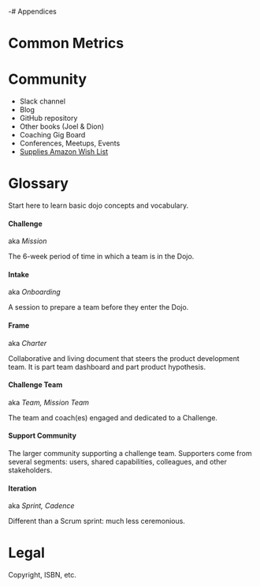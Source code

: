 -# Appendices

# Common Metrics

# Community

- Slack channel
- Blog
- GitHub repository
- Other books (Joel & Dion)
- Coaching Gig Board
- Conferences, Meetups, Events
- [Supplies Amazon Wish List](https://www.amazon.com/gp/registry/wishlist/3GAGNGF3OD33I/ref=cm_wl_huc_title)

# Glossary

Start here to learn basic dojo concepts and vocabulary.

#### **Challenge**

aka *Mission*

The 6-week period of time in which a team is in the Dojo.

#### **Intake**

aka *Onboarding*

A session to prepare a team before they enter the Dojo.

#### **Frame**

aka *Charter*

Collaborative and living document that steers the product development team. It is part team dashboard and part product hypothesis.

#### **Challenge** **Team**

aka *Team, Mission Team*

The team and coach(es) engaged and dedicated to a Challenge.

#### **Support Community**

The larger community supporting a challenge team. Supporters come from several segments: users, shared capabilities, colleagues, and other stakeholders.

#### **Iteration**

aka *Sprint, Cadence*

Different than a Scrum sprint: much less ceremonious.

# Legal

Copyright, ISBN, etc.